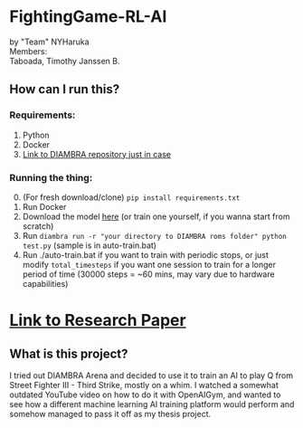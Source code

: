 # FightingGame-RL-AI
by "Team" NYHaruka  
Members:  
Taboada, Timothy Janssen B.
## How can I run this?
### Requirements:
1. Python
2. Docker
3. [Link to DIAMBRA repository just in case](https://github.com/diambra)
### Running the thing:
0. (For fresh download/clone) `pip install requirements.txt`
1. Run Docker
2. Download the model [here](https://drive.google.com/file/d/1igtZyrMhgBdwCauXGNLSPSnVUT3oMgTO/view?usp=sharing) (or train one yourself, if you wanna start from scratch)
3. Run `diambra run -r "your directory to DIAMBRA roms folder" python test.py` (sample is in auto-train.bat)
4. Run ./auto-train.bat if you want to train with periodic stops, or just modify `total_timesteps` if you want one session to train for a longer period of time (30000 steps = ~60 mins, may vary due to hardware capabilities)
# [Link to Research Paper](https://www.overleaf.com/read/qtqxtmcsdzns#a284f3)
## What is this project?
I tried out DIAMBRA Arena and decided to use it to train an AI to play Q from Street Fighter III - Third Strike, mostly on a whim. I watched a somewhat outdated YouTube video on how to do it with OpenAIGym, and wanted to see how a different machine learning AI training platform would perform and somehow managed to pass it off as my thesis project.